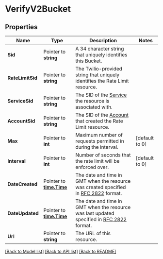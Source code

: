 # VerifyV2Bucket

## Properties

Name | Type | Description | Notes
------------ | ------------- | ------------- | -------------
**Sid** | Pointer to **string** | A 34 character string that uniquely identifies this Bucket. |
**RateLimitSid** | Pointer to **string** | The Twilio-provided string that uniquely identifies the Rate Limit resource. |
**ServiceSid** | Pointer to **string** | The SID of the [Service](https://www.twilio.com/docs/verify/api/service) the resource is associated with. |
**AccountSid** | Pointer to **string** | The SID of the [Account](https://www.twilio.com/docs/iam/api/account) that created the Rate Limit resource. |
**Max** | Pointer to **int** | Maximum number of requests permitted in during the interval. |[default to 0]
**Interval** | Pointer to **int** | Number of seconds that the rate limit will be enforced over. |[default to 0]
**DateCreated** | Pointer to [**time.Time**](time.Time.md) | The date and time in GMT when the resource was created specified in [RFC 2822](https://www.ietf.org/rfc/rfc2822.txt) format. |
**DateUpdated** | Pointer to [**time.Time**](time.Time.md) | The date and time in GMT when the resource was last updated specified in [RFC 2822](https://www.ietf.org/rfc/rfc2822.txt) format. |
**Url** | Pointer to **string** | The URL of this resource. |

[[Back to Model list]](../README.md#documentation-for-models) [[Back to API list]](../README.md#documentation-for-api-endpoints) [[Back to README]](../README.md)



